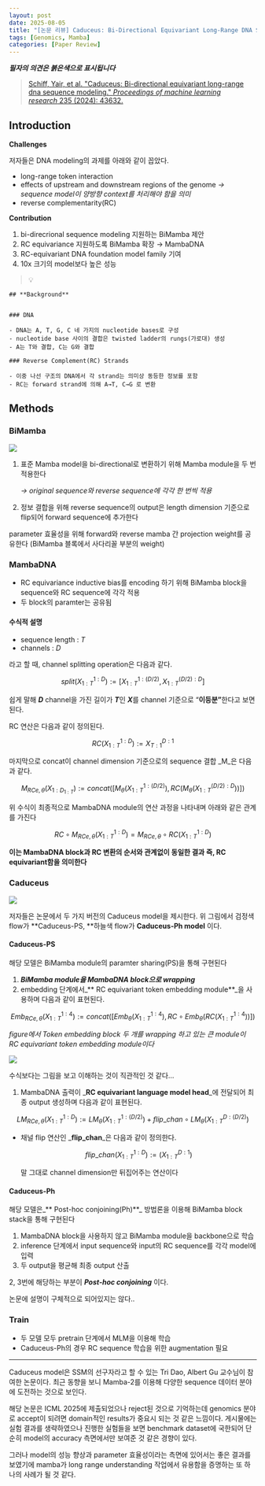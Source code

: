 ```yaml
---
layout: post
date: 2025-08-05
title: "[논문 리뷰] Caduceus: Bi-Directional Equivariant Long-Range DNA Sequence Modeling"
tags: [Genomics, Mamba]
categories: [Paper Review]
---
```


<span class="notion-red">_**필자의 의견은 붉은색으로 표시됩니다**_</span>


> [Schiff, Yair, et al. "Caduceus: Bi-directional equivariant long-range dna sequence modeling." ](https://pmc.ncbi.nlm.nih.gov/articles/PMC12189541/)[_Proceedings of machine learning research_](https://pmc.ncbi.nlm.nih.gov/articles/PMC12189541/)[ 235 (2024): 43632.](https://pmc.ncbi.nlm.nih.gov/articles/PMC12189541/)



## Introduction


**Challenges**


저자들은 DNA modeling의 과제를 아래와 같이 꼽았다.

- long-range token interaction
- effects of upstream and downstream regions of the genome 
_→ sequence model이 양방향 context를 처리해야 함을 의미_
- reverse complementarity(RC)

**Contribution**

1. bi-direcrional sequence modeling 지원하는 BiMamba 제안
1. RC equivariance 지원하도록 BiMamba 확장 → MambaDNA
1. RC-equivariant DNA foundation model family 기여
1. 10x 크기의 model보다 높은 성능

> 💡 


	## **Background**


	### DNA

	- DNA는 A, T, G, C 네 가지의 nucleotide bases로 구성
	- nucleotide base 사이의 결합은 twisted ladder의 rungs(가로대) 생성
	- A는 T와 결합, C는 G와 결합

	### Reverse Complement(RC) Strands

	- 이중 나선 구조의 DNA에서 각 strand는 의미상 동등한 정보를 포함
	- RC는 forward strand에 의해 A→T, C→G 로 변환


## Methods



### BiMamba


![](https://prod-files-secure.s3.us-west-2.amazonaws.com/542b861c-36a8-4051-84e5-8804b6728dba/2c247d59-7815-4980-99f0-8f0d21f445a7/image.png?X-Amz-Algorithm=AWS4-HMAC-SHA256&X-Amz-Content-Sha256=UNSIGNED-PAYLOAD&X-Amz-Credential=ASIAZI2LB466R2WC7XPU%2F20250915%2Fus-west-2%2Fs3%2Faws4_request&X-Amz-Date=20250915T120111Z&X-Amz-Expires=3600&X-Amz-Security-Token=IQoJb3JpZ2luX2VjEPz%2F%2F%2F%2F%2F%2F%2F%2F%2F%2FwEaCXVzLXdlc3QtMiJIMEYCIQC4v%2FW9bIbX8g5e6OuhmfXlw5cHHOl3ypDZcUgJqaO4rwIhAPlZuyefgOWi9qmuNP5%2BLNzpNV7Ta1%2F7JzVE%2Bq3X1fRMKv8DCHUQABoMNjM3NDIzMTgzODA1IgwCZin%2B5CvJT0DNNXMq3AOOACLdVGFYHMFynCmk9ZZcvu1V2CC4XpLWoFNfESqhs2ihGAh4VLyOYLHANKGLJd8d%2BsHvwRa%2FeNIKpz72ehHp%2Bhd%2FjZasQP2wexxsmvEOfvTIAIusSGE9X%2Bfio%2BW1lP4t0CzINGYq%2BLuyU5HHYEvoemp1TD5PZZoe2moP4%2F1ljPCBMpTSMHZz1%2BFKyGbhff7VCsuv9McfSaxVxGBQ3ZMpIyPdn2L7RrJJJuD3JR1ulCJgZBm4qlQKtmUGKnUB9JxXmLVwEjtVn1o%2BLuyYuSlyYngCsxVUogTCUmNYYRHkjEIY19bjiv%2Fiy%2BshtehWeMbwDbq%2BSUGxG9Uk%2BRkGgknK4eEd8liZ%2F%2BYxFWVFekpPngvo4eLCaKUk8ZZ7DAv5Jxy6e%2F7UIaXTP8mNnYTwudad8gWbMneRaRv9whnR4RfczPbAdlmLMJtpSIWk2dZEj7YW4omJGJSfVZatZo3c1TTOyu0FTKQD5DtPvCjj5MvKlyZ1Qn0LDLF38EtrhgB8Uc0%2Brv5MkXWh5amt24GVA4ezNEhTviUKMx%2BdiQOI%2FfT1B4asCFVrp564p%2FpkxnEDf9Fvgu1D5XFaGlc%2FuI%2Fzl7ipjWCAfJ78liUYy3AiHF5dmfPZLeTisJSe4rOYODCW75%2FGBjqkAeNNjFrqyU3CjIsv2PgltezUiiDOZI0GVe%2Fm18vOuIb3jbGlGyM5mMMZN9GVk7Hi3kxr3ptSjyLa4zr5gz%2BE7cpv6d8eMjg76Vt4OaEab8J9o3mfQub42oFClTDSL0lEls3ADrKBbA9zce73Pg68JZNSsoLYa%2Bsv90%2Bwxwqgvg9cYzXSLzi1Y6M8R1Uuhe%2B7UrcgVkRJxQB%2BEfBJsWfx6f7gjyLZ&X-Amz-Signature=f692850236266d114b14b3a32bf3509ff8a4112bf808b0b2dba2be351268f997&X-Amz-SignedHeaders=host&x-amz-checksum-mode=ENABLED&x-id=GetObject)

1. 표준 Mamba model을 bi-directional로 변환하기 위해 Mamba module을 두 번 적용한다

	_→ original sequence와 reverse sequence에 각각 한 번씩 적용_

1. 정보 결합을 위해 reverse sequence의 output은 length dimension 기준으로 flip되어 forward sequence에 추가한다

parameter 효율성을 위해 forward와 reverse mamba 간 projection weight를 공유한다 (BiMamba 블록에서 사다리꼴 부분의 weight)



### MambaDNA

- RC equivariance inductive bias를 encoding 하기 위해 BiMamba block을 sequence와 RC sequence에 각각 적용
- 두 block의 paramter는 공유됨


#### 수식적 설명

- sequence length : _T_
- channels : _D_

라고 할 때,  channel splitting operation은 다음과 같다.


$$
split(X^{1:D}_{1:T}):=[X^{1:(D/2)}_{1:T},X^{(D/2):D}_{1:T}]
$$


<span class="notion-red">쉽게 말해 </span><span class="notion-red">_**D**_</span><span class="notion-red"> channel을 가진 길이가 </span><span class="notion-red">_**T**_</span><span class="notion-red">인 </span><span class="notion-red">_**X**_</span><span class="notion-red">를 channel 기준으로 “</span><span class="notion-red">**이등분”**</span><span class="notion-red">한다고 보면 된다.</span>


RC 연산은 다음과 같이 정의된다.


$$
RC(X^{1:D}_{1:T}):=X^{D:1}_{T:1}
$$


마지막으로 concat이 channel dimension 기준으로의 sequence 결합 _M_은 다음과 같다.


$$
M_{RCe,\theta}(X_{1:D_{1:T}}):=concat([M_{\theta}(X^{1:(D/2)}_{1:T}),RC(M_{\theta}(X^{(D/2):D}_{1:T}))])
$$


위 수식이 최종적으로 MambaDNA module의 연산 과정을 나타내며 아래와 같은 관계를 가진다


$$
RC\circ M_{RCe,\theta}(X^{1:D}_{1:T}) = M_{RCe,\theta} \circ RC(X^{1:D}_{1:T})
$$


**이는 MambaDNA block과 RC 변환의 순서와 관계없이 동일한 결과 즉, RC equivariant함을 의미한다**



### Caduceus


![](https://prod-files-secure.s3.us-west-2.amazonaws.com/542b861c-36a8-4051-84e5-8804b6728dba/f94a60d7-8145-473b-aef9-7c68d3ec604a/image.png?X-Amz-Algorithm=AWS4-HMAC-SHA256&X-Amz-Content-Sha256=UNSIGNED-PAYLOAD&X-Amz-Credential=ASIAZI2LB466R2WC7XPU%2F20250915%2Fus-west-2%2Fs3%2Faws4_request&X-Amz-Date=20250915T120112Z&X-Amz-Expires=3600&X-Amz-Security-Token=IQoJb3JpZ2luX2VjEPz%2F%2F%2F%2F%2F%2F%2F%2F%2F%2FwEaCXVzLXdlc3QtMiJIMEYCIQC4v%2FW9bIbX8g5e6OuhmfXlw5cHHOl3ypDZcUgJqaO4rwIhAPlZuyefgOWi9qmuNP5%2BLNzpNV7Ta1%2F7JzVE%2Bq3X1fRMKv8DCHUQABoMNjM3NDIzMTgzODA1IgwCZin%2B5CvJT0DNNXMq3AOOACLdVGFYHMFynCmk9ZZcvu1V2CC4XpLWoFNfESqhs2ihGAh4VLyOYLHANKGLJd8d%2BsHvwRa%2FeNIKpz72ehHp%2Bhd%2FjZasQP2wexxsmvEOfvTIAIusSGE9X%2Bfio%2BW1lP4t0CzINGYq%2BLuyU5HHYEvoemp1TD5PZZoe2moP4%2F1ljPCBMpTSMHZz1%2BFKyGbhff7VCsuv9McfSaxVxGBQ3ZMpIyPdn2L7RrJJJuD3JR1ulCJgZBm4qlQKtmUGKnUB9JxXmLVwEjtVn1o%2BLuyYuSlyYngCsxVUogTCUmNYYRHkjEIY19bjiv%2Fiy%2BshtehWeMbwDbq%2BSUGxG9Uk%2BRkGgknK4eEd8liZ%2F%2BYxFWVFekpPngvo4eLCaKUk8ZZ7DAv5Jxy6e%2F7UIaXTP8mNnYTwudad8gWbMneRaRv9whnR4RfczPbAdlmLMJtpSIWk2dZEj7YW4omJGJSfVZatZo3c1TTOyu0FTKQD5DtPvCjj5MvKlyZ1Qn0LDLF38EtrhgB8Uc0%2Brv5MkXWh5amt24GVA4ezNEhTviUKMx%2BdiQOI%2FfT1B4asCFVrp564p%2FpkxnEDf9Fvgu1D5XFaGlc%2FuI%2Fzl7ipjWCAfJ78liUYy3AiHF5dmfPZLeTisJSe4rOYODCW75%2FGBjqkAeNNjFrqyU3CjIsv2PgltezUiiDOZI0GVe%2Fm18vOuIb3jbGlGyM5mMMZN9GVk7Hi3kxr3ptSjyLa4zr5gz%2BE7cpv6d8eMjg76Vt4OaEab8J9o3mfQub42oFClTDSL0lEls3ADrKBbA9zce73Pg68JZNSsoLYa%2Bsv90%2Bwxwqgvg9cYzXSLzi1Y6M8R1Uuhe%2B7UrcgVkRJxQB%2BEfBJsWfx6f7gjyLZ&X-Amz-Signature=4632bedb70d9e3e25d71ef681330e0b62b08737db90f652a228e4def67d578d9&X-Amz-SignedHeaders=host&x-amz-checksum-mode=ENABLED&x-id=GetObject)


저자들은 논문에서 두 가지 버전의 Caduceus model을 제시한다. 위 그림에서 검정색 flow가 **Caduceus-PS, **하늘색 flow가 **Caduceus-Ph model** 이다.



#### Caduceus-PS


해당 모델은 BiMamba module의 paramter sharing(PS)을 통해 구현된다

1. _**BiMamba module을 MambaDNA block으로 wrapping**_
1. embedding 단계에서_** RC equivariant token embedding module**_을 사용하며 다음과 같이 표현된다.

$$
Emb_{RCe,\theta}(X^{1:4}_{1:T}):=concat([Emb_{\theta}(X^{1:4}_{1:T}),RC \circ Emb_{\theta}(RC(X^{1:4}_{1:T}))])
$$


_figure에서 Token embedding block 두 개를 wrapping 하고 있는 큰 module이 RC equivariant token embedding module이다_


![](https://prod-files-secure.s3.us-west-2.amazonaws.com/542b861c-36a8-4051-84e5-8804b6728dba/b175e4da-71eb-4e91-8c23-a06dabe673c9/image.png?X-Amz-Algorithm=AWS4-HMAC-SHA256&X-Amz-Content-Sha256=UNSIGNED-PAYLOAD&X-Amz-Credential=ASIAZI2LB466R2WC7XPU%2F20250915%2Fus-west-2%2Fs3%2Faws4_request&X-Amz-Date=20250915T120112Z&X-Amz-Expires=3600&X-Amz-Security-Token=IQoJb3JpZ2luX2VjEPz%2F%2F%2F%2F%2F%2F%2F%2F%2F%2FwEaCXVzLXdlc3QtMiJIMEYCIQC4v%2FW9bIbX8g5e6OuhmfXlw5cHHOl3ypDZcUgJqaO4rwIhAPlZuyefgOWi9qmuNP5%2BLNzpNV7Ta1%2F7JzVE%2Bq3X1fRMKv8DCHUQABoMNjM3NDIzMTgzODA1IgwCZin%2B5CvJT0DNNXMq3AOOACLdVGFYHMFynCmk9ZZcvu1V2CC4XpLWoFNfESqhs2ihGAh4VLyOYLHANKGLJd8d%2BsHvwRa%2FeNIKpz72ehHp%2Bhd%2FjZasQP2wexxsmvEOfvTIAIusSGE9X%2Bfio%2BW1lP4t0CzINGYq%2BLuyU5HHYEvoemp1TD5PZZoe2moP4%2F1ljPCBMpTSMHZz1%2BFKyGbhff7VCsuv9McfSaxVxGBQ3ZMpIyPdn2L7RrJJJuD3JR1ulCJgZBm4qlQKtmUGKnUB9JxXmLVwEjtVn1o%2BLuyYuSlyYngCsxVUogTCUmNYYRHkjEIY19bjiv%2Fiy%2BshtehWeMbwDbq%2BSUGxG9Uk%2BRkGgknK4eEd8liZ%2F%2BYxFWVFekpPngvo4eLCaKUk8ZZ7DAv5Jxy6e%2F7UIaXTP8mNnYTwudad8gWbMneRaRv9whnR4RfczPbAdlmLMJtpSIWk2dZEj7YW4omJGJSfVZatZo3c1TTOyu0FTKQD5DtPvCjj5MvKlyZ1Qn0LDLF38EtrhgB8Uc0%2Brv5MkXWh5amt24GVA4ezNEhTviUKMx%2BdiQOI%2FfT1B4asCFVrp564p%2FpkxnEDf9Fvgu1D5XFaGlc%2FuI%2Fzl7ipjWCAfJ78liUYy3AiHF5dmfPZLeTisJSe4rOYODCW75%2FGBjqkAeNNjFrqyU3CjIsv2PgltezUiiDOZI0GVe%2Fm18vOuIb3jbGlGyM5mMMZN9GVk7Hi3kxr3ptSjyLa4zr5gz%2BE7cpv6d8eMjg76Vt4OaEab8J9o3mfQub42oFClTDSL0lEls3ADrKBbA9zce73Pg68JZNSsoLYa%2Bsv90%2Bwxwqgvg9cYzXSLzi1Y6M8R1Uuhe%2B7UrcgVkRJxQB%2BEfBJsWfx6f7gjyLZ&X-Amz-Signature=2a9173f1ae459aed29bc4f93d55ea6ee4063479ef2d16b317df2a9fb84dbc3eb&X-Amz-SignedHeaders=host&x-amz-checksum-mode=ENABLED&x-id=GetObject)


<span class="notion-red">수식보다는 그림을 보고 이해하는 것이 직관적인 것 같다…</span>

1. MambaDNA 출력이 _**RC equivariant language model head**_에 전달되어 최종 output 생성하며 다음과 같이 표현된다.

$$
LM_{RCe,\theta}(X^{1:D}_{1:T}):= LM_{\theta}(X^{1:(D/2)}_{1:T})+flip\_chan\circ LM_{\theta}(X^{D:(D/2)}_{1:T})
$$

- 채널 flip 연산인 _**flip\_chan**_은 다음과 같이 정의한다.

	$$
	flip\_chan(X^{1:D}_{1:T}):=(X^{D:1}_{1:T})
	$$


	말 그대로 channel dimension만 뒤집어주는 연산이다



#### Caduceus-Ph


해당 모델은_** Post-hoc conjoining(Ph)**_ 방법론을 이용해 BiMamba block stack을 통해 구현된다

1. MambaDNA block을 사용하지 않고 BiMamba module을 backbone으로 학습
1. inference 단계에서 input sequence와 input의 RC sequence를 각각 model에 입력
1. 두 output을 평균해 최종 output 산출

2, 3번에 해당하는 부분이 _**Post-hoc conjoining**_ 이다.


<span class="notion-red">논문에 설명이 구체적으로 되어있지는 않다..</span>



### Train

- 두 모델 모두 pretrain 단계에서 MLM을 이용해 학습
- Caduceus-Ph의 경우 RC sequence 학습을 위한 augmentation 필요

---


<span class="notion-red">Caduceus model은 SSM의 선구자라고 할 수 있는 Tri Dao, Albert Gu 교수님이 참여한 논문이다. 최근 동향을 보니 Mamba-2를 이용해 다양한 sequence 데이터 분야에 도전하는 것으로 보인다.</span>


<span class="notion-red">해당 논문은 ICML 2025에 제출되었으나 reject된 것으로 기억하는데 genomics 분야로 accept이 되려면 domain적인 results가 중요시 되는 것 같은 느낌이다. 게시물에는 실험 결과를 생략하였으나 진행한 실험들을 보면 benchmark dataset에 국한되어 단순히 model의 accuracy 측면에서만 보여준 것 같은 경향이 있다.</span>


<span class="notion-red">그러나 model의 성능 향상과 parameter 효율성이라는 측면에 있어서는 좋은 결과를 보였기에 mamba가 long range understanding 작업에서 유용함을 증명하는 또 하나의 사례가 될 것 같다.</span>

